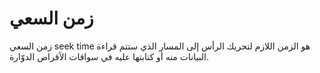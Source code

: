 # زمن السعي

زمن السعي seek time هو الزمن اللازم لتحريك الرأس إلى المسار الذي ستتم قراءة البيانات منه أو كتابتها عليه في سواقات الأقراص الدوّارة.